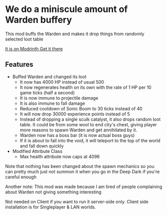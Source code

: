 # We do a miniscule amount of Warden buffery
This mod buffs the Warden and makes it drop things from randomly selected loot table

[It is on Modrinth Get it there](https://modrinth.com/mod/minisculewardenbuff)

## Features
- Buffed Warden and changed its loot 
    - It now has 4000 HP instead of usual 500
    - It now regenerates health on its own with the rate of 1 HP per 10 game ticks (half a second)
    - It is now immune to projectile damage
    - It is also immune to fall damage
    - Reduced cooldown of Sonic Boom to 30 ticks instead of 40
    - It will now drop 30000 experience points instead of 5
    - Instead of dropping a single sculk catalyst, it also drops random loot table. It could be from some wool to 
  end city's chest, giving player more reasons to spawn Warden and get annihilated by it.
    - Warden now has a boss bar (it is now actual boss guys)
    - If it is about to fall into the void, it will teleport to the top of the world and fall down quickly
- Modified Attribute Class
    - Max health attribute now caps at 4096

Note that nothing has been changed about the spawn mechanics so you can 
pretty much just not summon it when you go in the Deep Dark if you're careful enough

Another note: This mod was made because I am tired of people complaining about Warden not giving something interesting

Not needed on Client if you want to run it server-side only. Client side installation is for Singleplayer & LAN worlds.